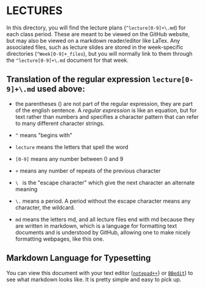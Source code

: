 # LECTURES

In this directory, you will find the lecture plans (`^lecture[0-9]+\.md`) for each class period.  These are meant to be viewed on the GitHub website, but may also be viewed on a markdown reader/editor like LaTex.  Any associated files, such as lecture slides are stored in the week-specific directories (`^Week[0-9]+_files`), but you will normally link to them through the `^lecture[0-9]+\.md` document for that week.

## Translation of the regular expression `lecture[0-9]+\.md` used above:

* the parentheses () are not part of the regular expression, they are part of the english sentence. A *_regular expression_* is like an equation, but for text rather than numbers and specifies a character pattern that can refer to many different character strings.

* `^` means "begins with"

* `lecture` means the letters that spell the word

* `[0-9]` means any number between 0 and 9

* `+` means any number of repeats of the previous character

* `\ ` is the "escape character" which give the next character an alternate meaning

* `\.` means a period.  A period without the escape character means any character, the wildcard.

* `md` means the letters md, and all lecture files end with md because they are written in markdown, which is a language for formatting text documents and is understood by GitHub, allowing one to make nicely formatting webpages, like this one.

## Markdown Language for Typesetting

You can view this document with your text editor ([`notepad++`](https://notepad-plus-plus.org/downloads/)} or [`BBedit`](https://www.barebones.com/products/textwrangler/download.html)) to see what markdown looks like. It is pretty simple and easy to pick up.
